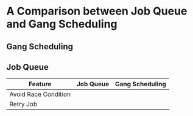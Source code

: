 # A Comparison between Job Queue and Gang Scheduling

## Gang Scheduling

## Job Queue

| Feature              | Job Queue | Gang Scheduling |
| -------------------- | --------- | ------- |
| Avoid Race Condition |  | |
| Retry Job            |  | |

